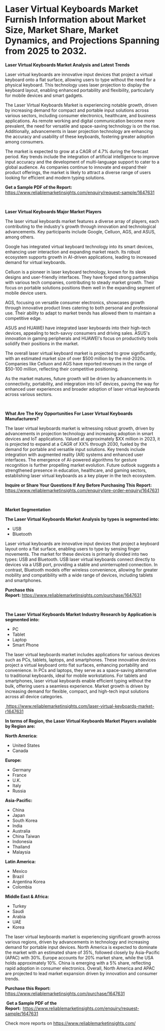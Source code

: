 <p><h1>Laser Virtual Keyboards Market Furnish Information about Market Size, Market Share, Market Dynamics, and Projections Spanning from 2025 to 2032.</h1></p><p><strong>Laser Virtual Keyboards Market Analysis and Latest Trends</strong></p>
<p><p>Laser virtual keyboards are innovative input devices that project a virtual keyboard onto a flat surface, allowing users to type without the need for a physical keyboard. This technology uses laser projection to display the keyboard layout, enabling enhanced portability and flexibility, particularly for mobile devices and smart gadgets.</p><p>The Laser Virtual Keyboards Market is experiencing notable growth, driven by increasing demand for compact and portable input solutions across various sectors, including consumer electronics, healthcare, and business applications. As remote working and digital communication become more prevalent, the need for versatile and space-saving technology is on the rise. Additionally, advancements in laser projection technology are enhancing the accuracy and usability of these keyboards, fostering greater adoption among consumers.</p><p>The market is expected to grow at a CAGR of 4.7% during the forecast period. Key trends include the integration of artificial intelligence to improve input accuracy and the development of multi-language support to cater to a global audience. As companies continue to innovate and expand their product offerings, the market is likely to attract a diverse range of users looking for efficient and modern typing solutions.</p></p>
<p><strong>Get a Sample PDF of the Report:&nbsp;</strong> <a href="https://www.reliablemarketinsights.com/enquiry/request-sample/1647631?utm_campaign=2129&utm_medium=2&utm_source=Github&utm_content=ia&utm_term=08022025&utm_id=laser-virtual-keyboards">https://www.reliablemarketinsights.com/enquiry/request-sample/1647631</a></p>
<p>&nbsp;</p>
<p><strong>Laser Virtual Keyboards Major Market Players</strong></p>
<p><p>The laser virtual keyboards market features a diverse array of players, each contributing to the industry's growth through innovation and technological advancements. Key participants include Google, Celluon, AGS, and ASUS, among others. </p><p>Google has integrated virtual keyboard technology into its smart devices, enhancing user interaction and expanding market reach. Its robust ecosystem supports growth in AI-driven applications, leading to increased demand for virtual keyboards.</p><p>Celluon is a pioneer in laser keyboard technology, known for its sleek designs and user-friendly interfaces. They have forged strong partnerships with various tech companies, contributing to steady market growth. Their focus on portable solutions positions them well in the expanding segment of mobile device users.</p><p>AGS, focusing on versatile consumer electronics, showcases growth through innovative product lines catering to both personal and professional use. Their ability to adapt to market trends has allowed them to maintain a competitive edge.</p><p>ASUS and HUAWEI have integrated laser keyboards into their high-tech devices, appealing to tech-savvy consumers and driving sales. ASUS's innovation in gaming peripherals and HUAWEI's focus on productivity tools solidify their positions in the market.</p><p>The overall laser virtual keyboard market is projected to grow significantly, with an estimated market size of over $500 million by the mid-2020s. Companies like Celluon and AGS have reported revenues in the range of $50-100 million, reflecting their competitive positioning. </p><p>As the market matures, future growth will be driven by advancements in connectivity, portability, and integration into IoT devices, paving the way for enhanced user experiences and broader adoption of laser virtual keyboards across various sectors.</p></p>
<p>&nbsp;</p>
<p><strong>What Are The Key Opportunities For Laser Virtual Keyboards Manufacturers?</strong></p>
<p><p>The laser virtual keyboards market is witnessing robust growth, driven by advancements in projection technology and increasing adoption in smart devices and IoT applications. Valued at approximately $XX million in 2023, it is projected to expand at a CAGR of XX% through 2030, fueled by the demand for portable and versatile input solutions. Key trends include integration with augmented reality (AR) systems and enhanced user interfaces. The emergence of AI-powered algorithms for gesture recognition is further propelling market evolution. Future outlook suggests a strengthened presence in education, healthcare, and gaming sectors, establishing laser virtual keyboards as a key player in the tech ecosystem.</p></p>
<p><strong>Inquire or Share Your Questions If Any Before Purchasing This Report:</strong> <a href="https://www.reliablemarketinsights.com/enquiry/pre-order-enquiry/1647631?utm_campaign=2129&utm_medium=2&utm_source=Github&utm_content=ia&utm_term=08022025&utm_id=laser-virtual-keyboards">https://www.reliablemarketinsights.com/enquiry/pre-order-enquiry/1647631</a></p>
<p>&nbsp;</p>
<p><strong>Market Segmentation</strong></p>
<p><strong>The Laser Virtual Keyboards Market Analysis by types is segmented into:</strong></p>
<p><ul><li>USB</li><li>Bluetooth</li></ul></p>
<p><p>Laser virtual keyboards are innovative input devices that project a keyboard layout onto a flat surface, enabling users to type by sensing finger movements. The market for these devices is primarily divided into two types: USB and Bluetooth. USB laser virtual keyboards connect directly to devices via a USB port, providing a stable and uninterrupted connection. In contrast, Bluetooth models offer wireless convenience, allowing for greater mobility and compatibility with a wide range of devices, including tablets and smartphones.</p></p>
<p><strong>Purchase this Report:&nbsp;</strong><a href="https://www.reliablemarketinsights.com/purchase/1647631?utm_campaign=2129&utm_medium=2&utm_source=Github&utm_content=ia&utm_term=08022025&utm_id=laser-virtual-keyboards">https://www.reliablemarketinsights.com/purchase/1647631</a></p>
<p>&nbsp;</p>
<p><strong>The Laser Virtual Keyboards Market Industry Research by Application is segmented into:</strong></p>
<p><ul><li>PC</li><li>Tablet</li><li>Laptop</li><li>Smart Phone</li></ul></p>
<p><p>The laser virtual keyboards market includes applications for various devices such as PCs, tablets, laptops, and smartphones. These innovative devices project a virtual keyboard onto flat surfaces, enhancing portability and convenience. In PCs and laptops, they serve as a space-saving alternative to traditional keyboards, ideal for mobile workstations. For tablets and smartphones, laser virtual keyboards enable efficient typing without the bulk, offering users a seamless experience. Market growth is driven by increasing demand for flexible, compact, and high-tech input solutions across all device categories.</p></p>
<p><a href="https://www.reliablemarketinsights.com/laser-virtual-keyboards-market-r1647631?utm_campaign=2129&utm_medium=2&utm_source=Github&utm_content=ia&utm_term=08022025&utm_id=laser-virtual-keyboards">&nbsp;https://www.reliablemarketinsights.com/laser-virtual-keyboards-market-r1647631</a></p>
<p><strong>In terms of Region, the Laser Virtual Keyboards Market Players available by Region are:</strong></p>
<p>
    <p> <strong> North America: </strong>
        <ul>
            <li>United States</li>
            <li>Canada</li>
        </ul>
        </p> 
    <p> <strong> Europe: </strong>
        <ul>
            <li>Germany</li>
            <li>France</li>
            <li>U.K.</li>
            <li>Italy</li>
            <li>Russia</li>
        </ul>
        </p> 
    <p> <strong> Asia-Pacific: </strong>
        <ul>
            <li>China</li>
            <li>Japan</li>
            <li>South Korea</li>
            <li>India</li>
            <li>Australia</li>
            <li>China Taiwan</li>
            <li>Indonesia</li>
            <li>Thailand</li>
            <li>Malaysia</li>
        </ul>
        </p> 
    <p> <strong> Latin America: </strong>
        <ul>
            <li>Mexico</li>
            <li>Brazil</li>
            <li>Argentina Korea</li>
            <li>Colombia</li>
        </ul>
        </p> 
    <p> <strong> Middle East & Africa: </strong>
        <ul>
            <li>Turkey</li>
            <li>Saudi</li>
            <li>Arabia</li>
            <li>UAE</li>
            <li>Korea</li>
        </ul>
    </p>
    </p>
<p><p>The laser virtual keyboards market is experiencing significant growth across various regions, driven by advancements in technology and increasing demand for portable input devices. North America is expected to dominate the market with an estimated share of 35%, followed closely by Asia-Pacific (APAC) with 30%. Europe accounts for 20% market share, while the USA holds approximately 10%. China is emerging with a 5% share, reflecting rapid adoption in consumer electronics. Overall, North America and APAC are projected to lead market expansion driven by innovation and consumer trends.</p></p>
<p><strong>Purchase this Report: </strong><a href="https://www.reliablemarketinsights.com/purchase/1647631?utm_campaign=2129&utm_medium=2&utm_source=Github&utm_content=ia&utm_term=08022025&utm_id=laser-virtual-keyboards">https://www.reliablemarketinsights.com/purchase/1647631</a></p>
<p>&nbsp;<strong>Get a Sample PDF of the Report:&nbsp;&nbsp;</strong><a href="https://www.reliablemarketinsights.com/enquiry/request-sample/1647631?utm_campaign=2129&utm_medium=2&utm_source=Github&utm_content=ia&utm_term=08022025&utm_id=laser-virtual-keyboards">https://www.reliablemarketinsights.com/enquiry/request-sample/1647631</a></p>
<p><strong></strong></p>
<p>Check more reports on <a href="https://www.reliablemarketinsights.com/?utm_campaign=2129&utm_medium=2&utm_source=Github&utm_content=ia&utm_term=08022025&utm_id=laser-virtual-keyboards">https://www.reliablemarketinsights.com/</a></p>